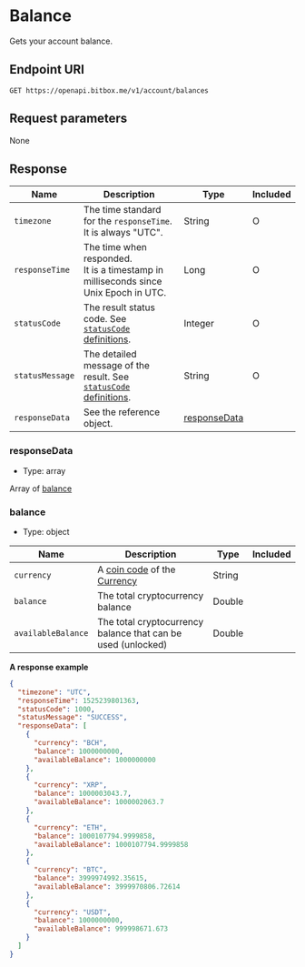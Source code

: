 # Balance

Gets your account balance.

## Endpoint URI

```
GET https://openapi.bitbox.me/v1/account/balances
```

## Request parameters

None

## Response

| Name            | Description                                                                                                | Type                          | Included |
| --------------- | ---------------------------------------------------------------------------------------------------------- | ----------------------------- | -------- |
| `timezone`      | The time standard for the `responseTime`. It is always "UTC". | String                        | O        |
| `responseTime`  | The time when responded. <br/>It is a timestamp in milliseconds since Unix Epoch in UTC.                      | Long | O        |
| `statusCode`    | The result status code. See [`statusCode` definitions](/1_Overview.md#statuscode-definitions). | Integer                       | O        |
| `statusMessage` | The detailed message of the result. See [`statusCode` definitions](/1_Overview.md#statuscode-definitions). | String                        | O        |
| `responseData`  | See the reference object. | [responseData](#responsedata) |          |

### responseData

- Type: array

Array of [balance](#balance-1)

### balance

- Type: object

| Name               | Description                                                                                   | Type   | Included |
| ------------------ | --------------------------------------------------------------------------------------------- | ------ | -------- |
| `currency`         | A [coin code](/5_Terms.md#coin-code) of the [Currency](/5_Terms.md#currency-for-coin-trading) | String |          |
| `balance`          | The total cryptocurrency balance                                                              | Double |          |
| `availableBalance` | The total cryptocurrency balance that can be used (unlocked)                                  | Double |          |

**A response example**

```json
{
  "timezone": "UTC",
  "responseTime": 1525239801363,
  "statusCode": 1000,
  "statusMessage": "SUCCESS",
  "responseData": [
    {
      "currency": "BCH",
      "balance": 1000000000,
      "availableBalance": 1000000000
    },
    {
      "currency": "XRP",
      "balance": 1000003043.7,
      "availableBalance": 1000002063.7
    },
    {
      "currency": "ETH",
      "balance": 1000107794.9999858,
      "availableBalance": 1000107794.9999858
    },
    {
      "currency": "BTC",
      "balance": 3999974992.35615,
      "availableBalance": 3999970806.72614
    },
    {
      "currency": "USDT",
      "balance": 1000000000,
      "availableBalance": 999998671.673
    }
  ]
}
```
